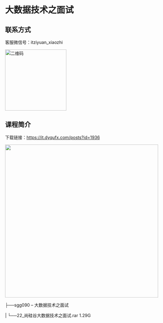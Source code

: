 # 大数据技术之面试

## 联系方式

客服微信号：itziyuan_xiaozhi

<img src="https://ziyuanyun.oss-cn-guangzhou.aliyuncs.com/common/20240614073449/666b82192834a.jpg" width="200" height="200" alt="二维码">

## 课程简介

下载链接：https://it.dyqufx.com/posts?id=1936

<img src="https://ziyuanyun.oss-cn-guangzhou.aliyuncs.com/yun/20240515183609/664490192a289.jpg" width="500" alt="">

  ├──sgg090 &#8211; 大数据技术之面试

 | └──22_尚硅谷大数据技术之面试.rar 1.29G

  